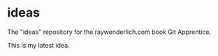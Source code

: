 # ideas
The "ideas" repository for the raywenderlich.com book Git Apprentice.

This is my latest idea.
